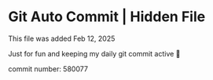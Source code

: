 # Git Auto Commit | Hidden File

This file was added Feb 12, 2025

Just for fun and keeping my daily git commit active 🤪

commit number: 580077
